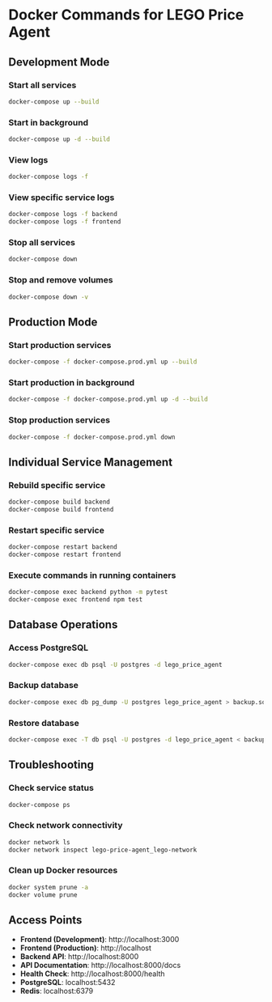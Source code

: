 # Docker Commands for LEGO Price Agent

## Development Mode

### Start all services
```bash
docker-compose up --build
```

### Start in background
```bash
docker-compose up -d --build
```

### View logs
```bash
docker-compose logs -f
```

### View specific service logs
```bash
docker-compose logs -f backend
docker-compose logs -f frontend
```

### Stop all services
```bash
docker-compose down
```

### Stop and remove volumes
```bash
docker-compose down -v
```

## Production Mode

### Start production services
```bash
docker-compose -f docker-compose.prod.yml up --build
```

### Start production in background
```bash
docker-compose -f docker-compose.prod.yml up -d --build
```

### Stop production services
```bash
docker-compose -f docker-compose.prod.yml down
```

## Individual Service Management

### Rebuild specific service
```bash
docker-compose build backend
docker-compose build frontend
```

### Restart specific service
```bash
docker-compose restart backend
docker-compose restart frontend
```

### Execute commands in running containers
```bash
docker-compose exec backend python -m pytest
docker-compose exec frontend npm test
```

## Database Operations

### Access PostgreSQL
```bash
docker-compose exec db psql -U postgres -d lego_price_agent
```

### Backup database
```bash
docker-compose exec db pg_dump -U postgres lego_price_agent > backup.sql
```

### Restore database
```bash
docker-compose exec -T db psql -U postgres -d lego_price_agent < backup.sql
```

## Troubleshooting

### Check service status
```bash
docker-compose ps
```

### Check network connectivity
```bash
docker network ls
docker network inspect lego-price-agent_lego-network
```

### Clean up Docker resources
```bash
docker system prune -a
docker volume prune
```

## Access Points

- **Frontend (Development)**: http://localhost:3000
- **Frontend (Production)**: http://localhost
- **Backend API**: http://localhost:8000
- **API Documentation**: http://localhost:8000/docs
- **Health Check**: http://localhost:8000/health
- **PostgreSQL**: localhost:5432
- **Redis**: localhost:6379 